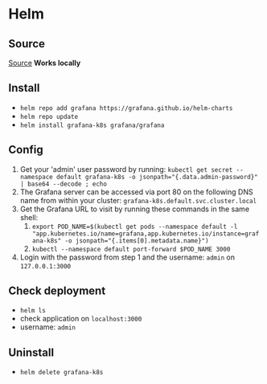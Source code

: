 # Helm

## Source

[Source](https://artifacthub.io/packages/helm/grafana/grafana)
**Works locally**

## Install

- `helm repo add grafana https://grafana.github.io/helm-charts`
- `helm repo update`
- `helm install grafana-k8s grafana/grafana`

## Config

1. Get your 'admin' user password by running: `kubectl get secret --namespace default grafana-k8s -o jsonpath="{.data.admin-password}" | base64 --decode ; echo`
2. The Grafana server can be accessed via port 80 on the following DNS name from within your cluster: `grafana-k8s.default.svc.cluster.local`
3. Get the Grafana URL to visit by running these commands in the same shell:
   1. `export POD_NAME=$(kubectl get pods --namespace default -l "app.kubernetes.io/name=grafana,app.kubernetes.io/instance=grafana-k8s" -o jsonpath="{.items[0].metadata.name}")`
   2. `kubectl --namespace default port-forward $POD_NAME 3000`
4. Login with the password from step 1 and the username: `admin` on `127.0.0.1:3000`

## Check deployment

- `helm ls`
- check application on `localhost:3000`
- username: `admin`

## Uninstall

- `helm delete grafana-k8s`
